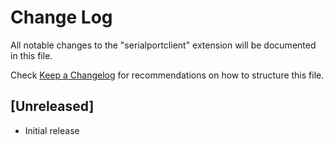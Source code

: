 # Change Log

All notable changes to the "serialportclient" extension will be documented in this file.

Check [Keep a Changelog](http://keepachangelog.com/) for recommendations on how to structure this file.

## [Unreleased]

- Initial release